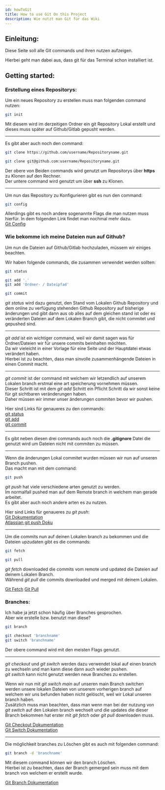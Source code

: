 ```yaml
---
id: howToGit
title: How to use Git On this Project
description: Wie nutzt man Git für das Wiki
---
```


## Einleitung:

Diese Seite soll alle Git commands und ihren nutzen aufzeigen.

Hierbei geht man dabei aus, dass git für das Terminal schon installiert ist.

## Getting started:

### Erstellung eines Repositorys:

Um ein neues Repository zu erstellen muss man folgenden command nutzen:

```bash
git init
```

Mit diesem wird im derzeitigen Ordner ein git Repository Lokal erstellt und dieses muss später auf Github/Gitlab gepusht werden. 

---

Es gibt aber auch noch den command:

```bash
git clone https://github.com/username/Repositoryname.git

git clone git@github.com:username/Repositoryname.git
```

Der obere von Beiden commands wird genutzt um Repositorys über **https** zu Klonen auf den Rechner.  
Der untere command wird genutzt um über **ssh** zu Klonen.  

---

Um nun das Repository zu Konfigurieren gibt es nun den command:

```bash
git config 
```

Allerdings gibt es noch andere sogenannte Flags die man nutzen muss hierfür.
In dem folgenden Link findet man nochmal mehr dazu.  
[Git Config](https://www.atlassian.com/git/tutorials/setting-up-a-repository/git-config)

### Wie bekomme ich meine Dateien nun auf Github?

Um nun die Dateien auf Github/Gitlab hochzuladen, müssem wir einiges beachten.

Wir haben folgende commands, die zusammen verwendet werden sollten:

```bash
git status

git add '.' 
git add 'Ordner- / Dateipfad'

git commit 
```

*git status* wird dazu genutzt, den Stand vom Lokalen Github Repository und dem online zu verfügung stehenden Github Repository auf bisherige änderungen und gibt dann aus ob alles auf dem gleichen stand ist oder es veränderten Dateien auf dem Lokalen Branch gibt, die nicht commitet und gepushed sind.

---

*git add* ist ein wichtiger command, weil wir damit sagen was für Ordner/Dateien wir für unsere commits beinhalten möchten.  
Da wir vieleicht in einer Vorlage für eine Seite und der Hauptdatei etwas verändert haben.  
Hierbei ist zu beachten, dass man sinvolle zusammenhängende Dateien in einen Commit macht.

---

*git commit* ist der command mit welchem wir letzendlich auf unserem Lokalen branch erstmal eine art speicherung vornehmen müssen.  
Dieser Schritt ist mit dem *git add* Schritt ein Pflicht Schritt da wir sonst keine für git sichtbaren veränderungen haben.  
Daher müssen wir immer unser änderungen commiten bevor wir pushen.

Hier sind Links für genaueres zu den commands:  
[git status](https://www.atlassian.com/git/tutorials/inspecting-a-repository)  
[git add](https://www.atlassian.com/git/tutorials/saving-changes)  
[git commit](https://www.atlassian.com/git/tutorials/saving-changes/git-commit)  

---

Es gibt neben diesen drei commands auch noch die **.gitignore** Datei die genutzt wird um Dateien nicht mit commiten zu müssen.

---

Wenn die änderungen Lokal commitet wurden müssen wir nun auf unseren Branch pushen.  
Das macht man mit dem command:

```bash
git push 
```
*git push* hat viele verschiedene arten genutzt zu werden.  
Im normalfall pushed man auf dem Remote branch in welchem man gerade arbeitet.  
Es gibt aber auch noch andere arten es zu nutzen.

Hier sind Links für genaueres zu *git push*:  
[Git Dokumentation](https://git-scm.com/docs/git-push)  
[Atlassian git push Doku](https://www.atlassian.com/git/tutorials/syncing/git-push)  

---

Um die commits nun auf deinen Lokalen branch zu bekommen und die Dateien upzudaten gibt es die commands:

```bash
git fetch 

git pull
```

*git fetch* downloaded die commits vom remote und updated die Dateien auf deinem Lokalen Branch.  
Während *git pull* die commits downloaded und merged mit deinem Lokalen.

[Git Fetch](https://www.atlassian.com/git/tutorials/syncing/git-fetch)
[Git Pull](https://www.atlassian.com/git/tutorials/syncing/git-pull)

### Branches:

Ich habe ja jetzt schon häufig über Branches gesprochen.  
Aber wie erstelle bzw. benutzt man diese?

```bash
git branch

git checkout 'branchname'
git switch 'branchname'
```

Der obere command wird mit den meisten Flags genutzt.

---

*git checkout* und *git switch* werden dazu verwendet lokal auf einen branch zu wechseln und man kann diese dann auch wieder pushen.  
*git switch* kann nicht genutzt werden neue Branches zu erstellen.

Wenn wir nun mit *git switch main* auf unseren main Branch switchen werden unsere lokalen Dateien von unserem vorherigen branch auf welchem wir uns befunden haben nicht gelöscht, weil wir Lokal unseren branch haben.  
Zusätzlich muss man beachten, dass man wenn man bei der nutzung von *git switch* auf den Lokalen branch wechselt und die updates die dieser Branch bekommen hat erster mit *git fetch* oder *git pull* downloaden muss.

[Git Checkout Dokumentation](https://git-scm.com/docs/git-checkout)  
[Git Switch Dokumentation](https://git-scm.com/docs/git-switch)  

---

Die möglichkeit branches zu Löschen gibt es auch mit folgenden command:
```bash
git branch -d 'branchname'
```

Mit diesem command können wir den branch Löschen.  
Hierbei ist zu beachten, dass der Branch gemerged sein muss mit dem branch von welchem er erstellt wurde.

[Git Branch Dokumentation](https://git-scm.com/docs/git-branch)


